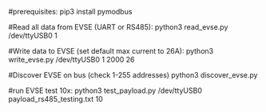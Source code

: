 

#prerequisites:
pip3 install pymodbus

#Read all data from EVSE (UART or RS485):
python3 read_evse.py /dev/ttyUSB0 1

#Write data to EVSE (set default max current to 26A):
python3 write_evse.py /dev/ttyUSB0 1 2000 26

#Discover EVSE on bus (check 1-255 addresses)
python3 discover_evse.py

#run EVSE test 10x:
python3 test_payload.py /dev/ttyUSB0 payload_rs485_testing.txt 10
